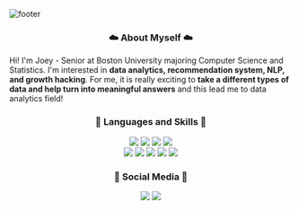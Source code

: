 ![footer](https://capsule-render.vercel.app/api?type=wave&color=A9CBD7&section=footer&height=130&text=Eunyeong(Joey)%20Park&fontSize=57&animation=twinkling&fontAlignY=45&fontColor=&desc=Boston%20University%20CS%20Stats&descSize=17.5&descAlignY=72&descAlign=69)

<h3 align="center" dir="auto"> ☁️ About Myself ☁️ </h3>

Hi! I'm Joey - Senior at Boston University majoring Computer Science and Statistics. I'm interested in **data analytics, recommendation system, NLP, and growth hacking**. For me, it is really exciting to **take a different types of data and help turn into meaningful answers** and this lead me to data analytics field! 



<h3 align="center" dir="auto"> 🌱 Languages and Skills 🌱 </h3>
<div align="center">
  <img src="https://img.shields.io/badge/Python-3766AB?style=flat-square&logo=Python&logoColor=white"/> <img src=
  "https://img.shields.io/badge/R-276DC3?style=flat-square&logo=R&logoColor=white"/> <img src=
  "https://img.shields.io/badge/MySQL-4479A1?style=flat-square&logo=MySQL&logoColor=white"/> <img src=
  "https://img.shields.io/badge/Pandas-150458?style=flat-square&logo=pandas&logoColor=white"/> </br> <img src=
  "https://img.shields.io/badge/CSS3-1572B6?style=flat-square&logo=CSS3&logoColor=white"/> <img src=
  "https://img.shields.io/badge/HTML5-E34F26?style=flat-square&logo=HTML5&logoColor=white"/> <img src=
  "https://img.shields.io/badge/Tableau-E97627?style=flat-square&logo=tableau&logoColor=white"/> <img src=
  "https://img.shields.io/badge/OCaml-EC6813?style=flat-square&logo=OCaml&logoColor=white"/> <img src=
  "https://img.shields.io/badge/Microsoft Excel-217346?style=flat-square&logo=Microsoft Excel&logoColor=white"/>   
 </div>

<h3 align="center" dir="auto"> 💬 Social Media 💬 </h3>
<div align="center">
<a href="https://www.instagram.com/tulipeyeong/" target="_blank"><img src="https://img.shields.io/badge/instagram-E4405F?style=flat-square&logo=instagram&logoColor=white"/></a>
<a href="https://www.linkedin.com/in/eunyeong-park-57b867206/" target="_blank"><img src="https://img.shields.io/badge/LinkedIN-0A66C2?style=flat-square&logo=LinkedIN&logoColor=white"/></a>
</div>

